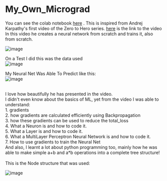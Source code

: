 # My_Own_Micrograd

You can see the colab notebook [here](https://colab.research.google.com/drive/1azRgZSXrYj0L3_bIfIheFhPZ04WEi74I?usp=sharing) .
This is inspired from Andrej Karpathy's first video of the Zero to Hero series. [here](https://www.youtube.com/watch?v=VMj-3S1tku0) is the link to the video
In this video he creates a neural network from scratch and trains it, also from scratch. <br>

![image](https://github.com/SamyakMahajan/My_Own_Micrograd/assets/118765670/ca76cc1b-074c-4a6e-839d-d93400a48da0)

On a Test I did this was the data used<br>
![image](https://github.com/SamyakMahajan/My_Own_Micrograd/assets/118765670/ca256ea9-b512-40d2-a151-6e94c5cbd9ef)

My Neural Net Was Able To Predict like this:<br>
![image](https://github.com/SamyakMahajan/My_Own_Micrograd/assets/118765670/8cb1b8e0-67db-43d6-af8f-26ef04201b2e)

<br>
I love how beautifully he has presented in the video. <br>
I didn't even know about the basics of ML, yet from the video I was able to understand:<br>
1. gradients<br>
2. how gradients are calculated efficiently using Backpropagation<br>
3. how these gradients can be used to reduce the total_loss<br>
4. What a Neuron is and how to code it.<br>
5. What a Layer is and how to code it.<br>
6. What a MultiLayer Perceptron Neural Network is and how to code it.<br>
7. How to use gradients to train the Neural Net<br>
And also, I learnt a lot about python programming too, mainly how he was able to make simple a+b and a*b operations into a complete tree structure!<br>
<br>
This is the Node structure that was used:<br>

![image](https://github.com/SamyakMahajan/My_Own_Micrograd/assets/118765670/125f36ff-ddc8-4160-8ba1-bb5f8266dfdd)

